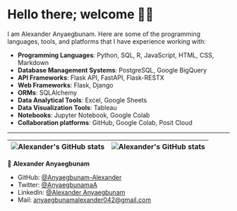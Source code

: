 # Hello there; welcome 👋🏾

I am Alexander Anyaegbunam. Here are some of the programming languages, tools, and platforms that I have experience working with:

- **Programming Languages**: Python, SQL, R, JavaScript, HTML, CSS, Markdown
- **Database Management Systems**: PostgreSQL, Google BigQuery
- **API Frameworks**: Flask API, FastAPI, Flask-RESTX
- **Web Frameworks**: Flask, Django
- **ORMs**: SQLAlchemy
- **Data Analytical Tools**: Excel, Google Sheets
- **Data Visualization Tools**: Tableau
- **Notebooks**: Jupyter Notebook, Google Colab
- **Collaboration platforms**: GitHub, Google Colab, Posit Cloud
---

| <img align="center" src="https://github-readme-stats.vercel.app/api?username=Anyaegbunam-Alexander&show_icons=true&include_all_commits=true&hide_border=true" alt="Alexander's GitHub stats" /> | <img align="center" src="https://github-readme-stats.vercel.app/api/top-langs/?username=Anyaegbunam-Alexander&langs_count=8&layout=compact&hide_border=true" alt="Alexander's GitHub stats" /> |
| ------------- | ------------- |


👤 **Alexander Anyaegbunam**

- GitHub: [@Anyaegbunam-Alexander](https://github.com/Anyaegbunam-Alexander/)
- Twitter: [@AnyaegbunamaA](https://twitter.com/AnyaegbunamaA)
- LinkedIn: [@Alexander Anyaegbunam](https://www.linkedin.com/in/alexander-anyaegbunam-094141154)
- Mail: anyaegbunamalexander042@gmail.com
